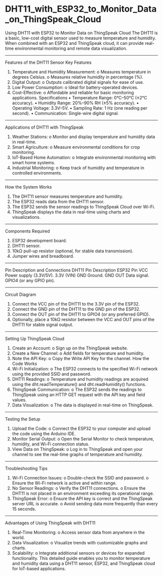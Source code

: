 # DHT11_with_ESP32_to_Monitor_Data_on_ThingSpeak_Cloud



Using DHT11 with ESP32 to Monitor Data on ThingSpeak Cloud
The DHT11 is a basic, low-cost digital sensor used to measure temperature and humidity. When combined with an ESP32 and ThingSpeak cloud, it can provide real-time environmental monitoring and remote data visualization.
________________________________________
Features of the DHT11 Sensor
Key Features
1.	Temperature and Humidity Measurement:
o	Measures temperature in degrees Celsius.
o	Measures relative humidity in percentage (%).
2.	Digital Output:
o	Outputs calibrated digital signals for ease of use.
3.	Low Power Consumption:
o	Ideal for battery-operated devices.
4.	Cost-Effective:
o	Affordable and reliable for basic monitoring applications.
Specifications
•	Temperature Range: 0°C–50°C (±2°C accuracy).
•	Humidity Range: 20%–90% RH (±5% accuracy).
•	Operating Voltage: 3.3V–5V.
•	Sampling Rate: 1 Hz (one reading per second).
•	Communication: Single-wire digital signal.
________________________________________
Applications of DHT11 with ThingSpeak
1.	Weather Stations:
o	Monitor and display temperature and humidity data in real-time.
2.	Smart Agriculture:
o	Measure environmental conditions for crop monitoring.
3.	IoT-Based Home Automation:
o	Integrate environmental monitoring with smart home systems.
4.	Industrial Monitoring:
o	Keep track of humidity and temperature in controlled environments.
________________________________________
How the System Works
1.	The DHT11 sensor measures temperature and humidity.
2.	The ESP32 reads data from the DHT11 sensor.
3.	The ESP32 sends the sensor readings to ThingSpeak Cloud over Wi-Fi.
4.	ThingSpeak displays the data in real-time using charts and visualizations.
________________________________________
Components Required
1.	ESP32 development board.
2.	DHT11 sensor.
3.	10kΩ pull-up resistor (optional, for stable data transmission).
4.	Jumper wires and breadboard.
________________________________________
Pin Description and Connections
DHT11 Pin	Description	ESP32 Pin
VCC	Power supply (3.3V/5V).	3.3V (VIN)
GND	Ground.	GND
OUT	Data signal.	GPIO4 (or any GPIO pin).
________________________________________
Circuit Diagram
1.	Connect the VCC pin of the DHT11 to the 3.3V pin of the ESP32.
2.	Connect the GND pin of the DHT11 to the GND pin of the ESP32.
3.	Connect the OUT pin of the DHT11 to GPIO4 (or any preferred GPIO).
4.	Optionally, place a 10kΩ resistor between the VCC and OUT pins of the DHT11 for stable signal output.
________________________________________
Setting Up ThingSpeak Cloud
1.	Create an Account:
o	Sign up on the ThingSpeak website.
2.	Create a New Channel:
o	Add fields for temperature and humidity.
3.	Note the API Key:
o	Copy the Write API Key for the channel.
How the Code Works
1.	Wi-Fi Initialization:
o	The ESP32 connects to the specified Wi-Fi network using the provided SSID and password.
2.	DHT11 Readings:
o	Temperature and humidity readings are acquired using the dht.readTemperature() and dht.readHumidity() functions.
3.	ThingSpeak Communication:
o	The ESP32 sends the readings to ThingSpeak using an HTTP GET request with the API key and field values.
4.	Data Visualization:
o	The data is displayed in real-time on ThingSpeak.
________________________________________
Testing the Setup
1.	Upload the Code:
o	Connect the ESP32 to your computer and upload the code using the Arduino IDE.
2.	Monitor Serial Output:
o	Open the Serial Monitor to check temperature, humidity, and Wi-Fi connection status.
3.	View Data on ThingSpeak:
o	Log in to ThingSpeak and open your channel to see the real-time graphs of temperature and humidity.
________________________________________
Troubleshooting Tips
1.	Wi-Fi Connection Issues:
o	Double-check the SSID and password.
o	Ensure the Wi-Fi network is active and within range.
2.	No Sensor Readings:
o	Verify the DHT11 connections.
o	Ensure the DHT11 is not placed in an environment exceeding its operational range.
3.	ThingSpeak Error:
o	Ensure the API key is correct and the ThingSpeak server URL is accurate.
o	Avoid sending data more frequently than every 15 seconds.
________________________________________
Advantages of Using ThingSpeak with DHT11
1.	Real-Time Monitoring:
o	Access sensor data from anywhere in the world.
2.	Data Visualization:
o	Visualize trends with customizable graphs and charts.
3.	Scalability:
o	Integrate additional sensors or devices for expanded functionality.
This detailed guide enables you to monitor temperature and humidity data using a DHT11 sensor, ESP32, and ThingSpeak cloud for IoT-based applications.

